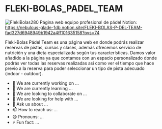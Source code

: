 # FLEKI-BOLAS_PADEL_TEAM
![FlekiBolas280](https://github.com/SantiTru/FLEKI-BOLAS_PADEL_TEAM/assets/117385307/8f5a20de-9129-4e3e-99bb-b97880204160)
Página web equipo profesional de pádel
Notion: https://nebulous-glade-1db.notion.site/FLEKI-BOLAS-P-DEL-TEAM-fad327d6948949b1942a4ff101635158?pvs=74

Fleki-Bolas Pádel Team es una página web en donde podrás realizar reservas de pistas, cursos y clases, además ofrecemos servicio de nutrición y una dieta especializada según tus características. Damos valor añadido a la página ya que contamos con un espacio personalizado donde podrás ver todas las reservas realizadas así como ver el tiempo que hace previo a la reserva para poder seleccionar un tipo de pista adecuado (indoor - outdoor).

- 🔭 We are currently working on ...
- 🌱 We are currently learning ...
- 👯 We are looking to collaborate on ...
- 🤔 We are looking for help with ...
- 💬 Ask us about ...
- 📫 How to reach us: ...
- 😄 Pronouns: ...
- ⚡ Fun fact: ...
